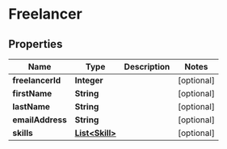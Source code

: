 
# Freelancer

## Properties
Name | Type | Description | Notes
------------ | ------------- | ------------- | -------------
**freelancerId** | **Integer** |  |  [optional]
**firstName** | **String** |  |  [optional]
**lastName** | **String** |  |  [optional]
**emailAddress** | **String** |  |  [optional]
**skills** | [**List&lt;Skill&gt;**](Skill.md) |  |  [optional]




